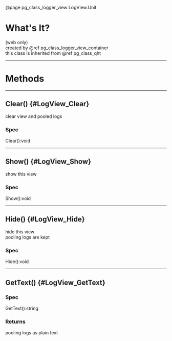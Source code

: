 ﻿@page pg_class_logger_view LogView.Unit

# What's It?

(web only)  
created by @ref pg_class_logger_view_container  
this class is inherited from @ref pg_class_qht

-----
# Methods

-----
## Clear() {#LogView_Clear}

clear view and pooled logs  

### Spec

Clear():void

-----
## Show() {#LogView_Show}

show this view  

### Spec

Show():void

-----
## Hide() {#LogView_Hide}

hide this view  
pooling logs are kept  

### Spec

Hide():void

-----
## GetText() {#LogView_GetText}

### Spec

GetText():string

### Returns

pooling logs as plain text
